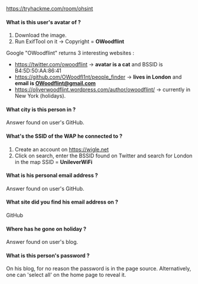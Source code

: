 https://tryhackme.com/room/ohsint

#### What is this user's avatar of ?
1. Download the image.
2. Run ExifTool on it -> Copyright = **OWoodflint**

Google "OWoodflint" returns 3 interesting websites :
* https://twitter.com/owoodflint -> **avatar is a cat** and BSSID is B4:5D:50:AA:86:41
* https://github.com/OWoodfl1nt/people_finder -> **lives in London** and **email is OWoodflint@gmail.com**
* https://oliverwoodflint.wordpress.com/author/owoodflint/ -> currently in New York (holidays).

#### What city is this person in ?
Answer found on user's GitHub.

#### What's the SSID of the WAP he connected to ?
1. Create an account on https://wigle.net
2. Click on search, enter the BSSID found on Twitter and search for London in the map
SSID = **UnileverWiFi**

#### What is his personal email address ?
Answer found on user's GitHub.

#### What site did you find his email address on ?
GitHub

#### Where has he gone on holiday ?
Answer found on user's blog.

#### What is this person's password ?
On his blog, for no reason the password is in the page source.
Alternatively, one can 'select all' on the home page to reveal it.
